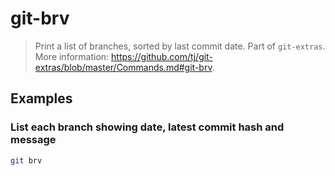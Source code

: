 # git-brv

> Print a list of branches, sorted by last commit date. Part of `git-extras`. More information: <https://github.com/tj/git-extras/blob/master/Commands.md#git-brv>.

## Examples

### List each branch showing date, latest commit hash and message

```bash
git brv
```
